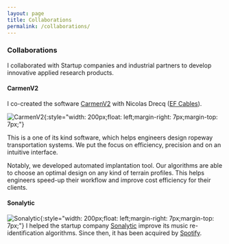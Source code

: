 ```yaml
---
layout: page
title: Collaborations
permalink: /collaborations/
---
```


### Collaborations
I collaborated with Startup companies and industrial partners to develop innovative 
applied research products.

#### CarmenV2
I co-created the software [CarmenV2](http://www.efcables.com/nos-logiciels/) 
with Nicolas Drecq ([EF Cables](http://www.efcables.com/)). 

![CarmenV2]({{site.url}}/img/CarmenV2.png){:style="width: 200px;float: left;margin-right: 7px;margin-top: 7px;"}

This is a one of its kind software, which helps engineers design ropeway transportation
systems. We put the focus on efficiency, precision and on an intuitive interface. 

Notably, we developed automated implantation tool. Our algorithms are able to choose an 
optimal design on any kind of terrain profiles. This helps engineers speed-up their workflow
and improve cost efficiency for their clients.
 
#### Sonalytic
![Sonalytic]({{site.url}}/img/Sonalytic.png){:style="width: 200px;float: left;margin-right: 7px;margin-top: 7px;"}
I helped the startup company [Sonalytic](https://www.sonalytic.com/) improve its music re-identification algorithms. 
Since then, it has been acquired by [Spotify](https://www.spotify.com).